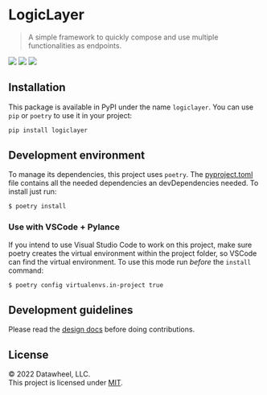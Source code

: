 # LogicLayer

> A simple framework to quickly compose and use multiple functionalities as endpoints.

<a href=""><img src="https://flat.badgen.net/github/license/Datawheel/logiclayer" /></a>
<a href=""><img src="https://flat.badgen.net/github/issues/Datawheel/logiclayer" /></a>
<a href=""><img src="https://flat.badgen.net/pypi/v/logiclayer" /></a>

## Installation

This package is available in PyPI under the name `logiclayer`. You can use `pip` or `poetry` to use it in your project:

```bash
pip install logiclayer
```

## Development environment

To manage its dependencies, this project uses `poetry`. The [pyproject.toml](pyproject.toml) file contains all the needed dependencies an devDependencies needed. To install just run:

```bash
$ poetry install
```

### Use with VSCode + Pylance

If you intend to use Visual Studio Code to work on this project, make sure poetry creates the virtual environment within the project folder, so VSCode can find the virtual environment. To use this mode run *before* the `install` command:

```bash
$ poetry config virtualenvs.in-project true
```

## Development guidelines

Please read the [design docs](docs/DESIGN.md) before doing contributions.

## License

&copy; 2022 Datawheel, LLC.  
This project is licensed under [MIT](./LICENSE).

